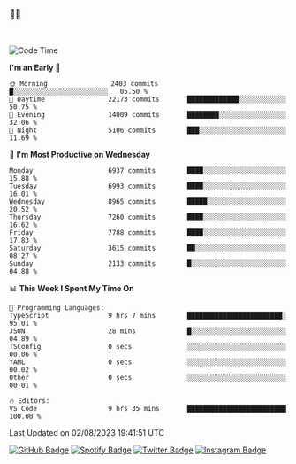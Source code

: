 ### 🤙🍺

<!-- <a href="https://github-readme-stats.vercel.app/api?username=hzak2xx&count_private=true&show_icons=true&theme=dracula">
  <img align="center" src="https://github-readme-stats.vercel.app/api?username=hzak2xx&count_private=true&show_icons=true&theme=dracula" />
</a>
</br> -->
</br>

<!--START_SECTION:waka-->
![Code Time](http://img.shields.io/badge/Code%20Time-2%2C681%20hrs%2014%20mins-blue)

**I'm an Early 🐤** 

```text
🌞 Morning                2403 commits        █░░░░░░░░░░░░░░░░░░░░░░░░   05.50 % 
🌆 Daytime                22173 commits       █████████████░░░░░░░░░░░░   50.75 % 
🌃 Evening                14009 commits       ████████░░░░░░░░░░░░░░░░░   32.06 % 
🌙 Night                  5106 commits        ███░░░░░░░░░░░░░░░░░░░░░░   11.69 % 
```
📅 **I'm Most Productive on Wednesday** 

```text
Monday                   6937 commits        ████░░░░░░░░░░░░░░░░░░░░░   15.88 % 
Tuesday                  6993 commits        ████░░░░░░░░░░░░░░░░░░░░░   16.01 % 
Wednesday                8965 commits        █████░░░░░░░░░░░░░░░░░░░░   20.52 % 
Thursday                 7260 commits        ████░░░░░░░░░░░░░░░░░░░░░   16.62 % 
Friday                   7788 commits        ████░░░░░░░░░░░░░░░░░░░░░   17.83 % 
Saturday                 3615 commits        ██░░░░░░░░░░░░░░░░░░░░░░░   08.27 % 
Sunday                   2133 commits        █░░░░░░░░░░░░░░░░░░░░░░░░   04.88 % 
```


📊 **This Week I Spent My Time On** 

```text
💬 Programming Languages: 
TypeScript               9 hrs 7 mins        ████████████████████████░   95.01 % 
JSON                     28 mins             █░░░░░░░░░░░░░░░░░░░░░░░░   04.89 % 
TSConfig                 0 secs              ░░░░░░░░░░░░░░░░░░░░░░░░░   00.06 % 
YAML                     0 secs              ░░░░░░░░░░░░░░░░░░░░░░░░░   00.02 % 
Other                    0 secs              ░░░░░░░░░░░░░░░░░░░░░░░░░   00.01 % 

🔥 Editors: 
VS Code                  9 hrs 35 mins       █████████████████████████   100.00 % 
```


 Last Updated on 02/08/2023 19:41:51 UTC
<!--END_SECTION:waka-->

[![GitHub Badge](https://img.shields.io/badge/GitHub-100000?style=for-the-badge&logo=github&logoColor=white)](https://github.com/hzak2xx)
[![Spotify Badge](https://img.shields.io/badge/Spotify-1ED760?&style=for-the-badge&logo=spotify&logoColor=white)](https://open.spotify.com/user/uf90s6sbbh75a1mt44clkhkvf)
[![Twitter Badge](https://img.shields.io/badge/Twitter-1DA1F2?style=for-the-badge&logo=twitter&logoColor=white)](https://twitter.com/hzak2xx)
[![Instagram Badge](https://img.shields.io/badge/Instagram-E4405F?style=for-the-badge&logo=instagram&logoColor=white)](https://www.instagram.com/hzak2xx/)
